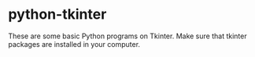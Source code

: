 # python-tkinter
These are some basic Python programs on Tkinter. Make sure that tkinter packages are installed in your computer.
